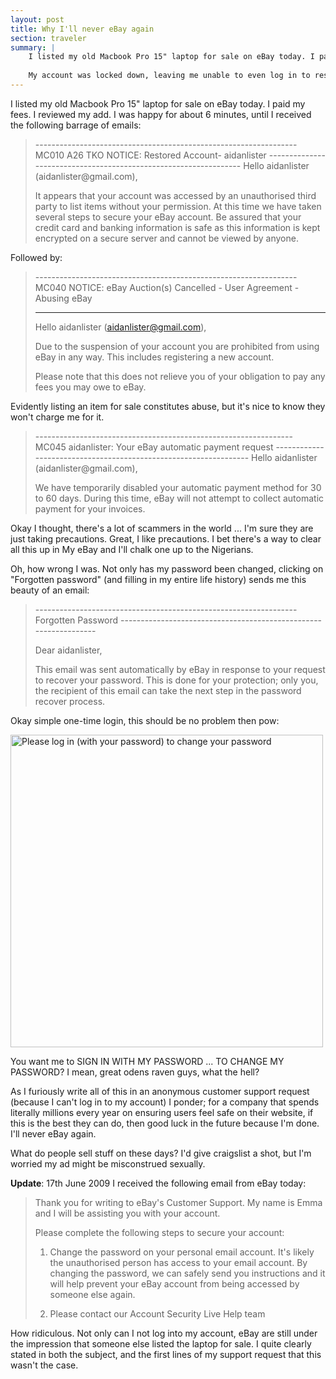 ```yaml
---
layout: post
title: Why I'll never eBay again
section: traveler
summary: |
    I listed my old Macbook Pro 15" laptop for sale on eBay today. I paid my fees. I reviewed my add. I was happy for about 6 minutes, until I received a barrage of emails notifying me my account was suspended for "abuse" of their terms and conditions.
    
    My account was locked down, leaving me unable to even log in to respond to the situation! All my bids on other items were revoked. Is this what online selling has become? If so, no thanks.
---
```

I listed my old Macbook Pro 15" laptop for sale on eBay today. I paid my fees. I reviewed my add. I was happy for about 6 minutes, until I received the following barrage of emails:
<blockquote>-----------------------------------------------------------------
MC010 A26 TKO NOTICE:  Restored Account- aidanlister
-----------------------------------------------------------------
Hello aidanlister (aidanlister@gmail.com),

It appears that your account was accessed by an unauthorised third party to list items without your permission. At this time we have taken several steps to secure your eBay account. Be assured that your credit card and banking information is safe as this information is kept encrypted on a secure server and cannot be viewed by anyone.</blockquote>
Followed by:
<blockquote>-----------------------------------------------------------------
MC040 NOTICE: eBay Auction(s) Cancelled - User Agreement - Abusing eBay

-----------------------------------------------------------------
Hello aidanlister (aidanlister@gmail.com),

Due to the suspension of your account you are prohibited from using eBay in any way. This includes registering a new account.

Please note that this does not relieve you of your obligation to pay any fees you may owe to eBay.</blockquote>
Evidently listing an item for sale constitutes abuse, but it's nice to know they won't charge me for it.
<blockquote>----------------------------------------------------------------
MC045 aidanlister: Your eBay automatic payment request
-----------------------------------------------------------------
Hello aidanlister (aidanlister@gmail.com),

We have temporarily disabled your automatic payment method for 30 to 60 days. During this time, eBay will not attempt to collect automatic payment for your invoices.</blockquote>
Okay I thought, there's a lot of scammers in the world ... I'm sure they are just taking precautions. Great, I like precautions. I bet there's a way to clear all this up in My eBay and I'll chalk one up to the Nigerians.

Oh, how wrong I was. Not only has my password been changed, clicking on "Forgotten password" (and filling in my entire life history) sends me this beauty of an email:
<blockquote>-----------------------------------------------------------------
Forgotten Password
-----------------------------------------------------------------

Dear aidanlister,

This email was sent automatically by eBay in response to your request to recover your password. This is done for your protection; only you, the recipient of this email can take the next step in the password recover process.</blockquote>
Okay simple one-time login, this should be no problem then pow:

<a href="http://aidanlister.com/wp-content/uploads/2009/06/eBay.png"><img class="size-medium wp-image-369" title="eBay - The ultimate user experience" src="http://aidanlister.com/wp-content/uploads/2009/06/eBay.png" alt="Please log in (with your password) to change your password" width="500" /></a>

You want me to SIGN IN WITH MY PASSWORD ... TO CHANGE MY PASSWORD? I mean, great odens raven guys, what the hell?

As I furiously write all of this in an anonymous customer support request (because I can't log in to my account) I ponder; for a company that spends literally millions every year on ensuring users feel safe on their website, if this is the best they can do, then good luck in the future because I'm done. I'll never eBay again.

What do people sell stuff on these days? I'd give craigslist a shot, but I'm worried my ad might be misconstrued sexually.

<strong>Update</strong>: 17th June 2009
I received the following email from eBay today:

<blockquote>
Thank you for writing to eBay's Customer Support. My name is Emma and I
will be assisting you with your account.

Please complete the following steps to secure your account:

1. Change the password on your personal email account. It's likely the
unauthorised person has access to your email account. By changing the
password, we can safely send you instructions and it will help prevent
your eBay account from being accessed by someone else again.

2. Please contact our Account Security Live Help team
</blockquote>

How ridiculous. Not only can I not log into my account, eBay are still under the impression that someone else listed the laptop for sale. I quite clearly stated in both the subject, and the first lines of my support request that this wasn't the case.